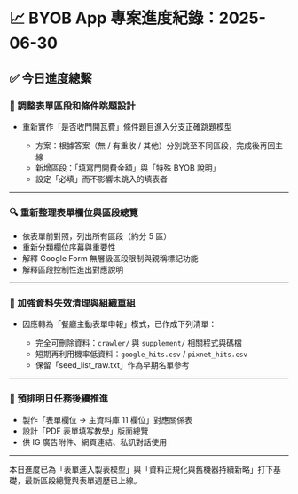# 📈 BYOB App 專案進度紀錄：2025-06-30

## ✅ 今日進度總繫

### 🔄 調整表單區段和條件跳題設計

* 重新實作「是否收門開瓦費」條件題目進入分支正確跳題模型

  * 方案：根據答案（無 / 有重收 / 其他）分別跳至不同區段，完成後再回主線
  * 新增區段：「填寫門開費金額」與「特殊 BYOB 說明」
  * 設定「必填」而不影響未跳入的填表者

---

### 🔍 重新整理表單欄位與區段總覽

* 依表單前對照，列出所有區段（約分 5 區）
* 重新分類欄位序幕與重要性
* 解釋 Google Form 無層級區段限制與親稱標記功能
* 解釋區段控制性進出對應說明

---

### 🔧 加強資料失效清理與組織重組

* 因應轉為「餐廳主動表單申報」模式，已作成下列清單：

  * 完全可刪除資料：`crawler/` 與 `supplement/` 相關程式與碼檔
  * 短期再利用機率低資料：`google_hits.csv` / `pixnet_hits.csv`
  * 保留「seed\_list\_raw\.txt」作為早期名單參考

---

### 🔢 預排明日任務後續推進

* 製作「表單欄位 → 主資料庫 11 欄位」對應關係表
* 設計「PDF 表單填写教學」版面總覽
* 供 IG 廣告附件、網頁連結、私訊對話使用

---

本日進度已為「表單進入製表模型」與「資料正規化與舊機器持續新略」打下基礎，最新區段總覽與表單週歷已上線。
